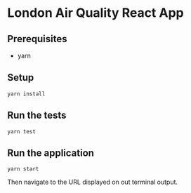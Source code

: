 # London Air Quality React App 

## Prerequisites

 - yarn

## Setup

```
yarn install
```

## Run the tests
```
yarn test
```

## Run the application

```
yarn start
```

Then navigate to the URL displayed on out terminal output.
